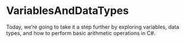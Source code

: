 # VariablesAndDataTypes

Today, we’re going to take it a step further by exploring variables, data types, and how to perform basic arithmetic operations in C#.
